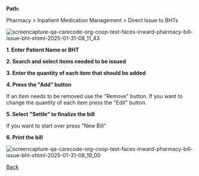**Path:**

Pharmacy > Inpatient Medication Management > Direct Issue to BHTs

![screencapture-qa-carecode-org-coop-test-faces-inward-pharmacy-bill-issue-bht-xhtml-2025-01-31-08_11_43](https://github.com/user-attachments/assets/34aa02a5-78fb-48fc-b355-704e9838bd85)

**1. Enter Patient Name or BHT**

**2. Search and select items needed to be issued**

**3. Enter the quantity of each item that should be added**

**4. Press the "Add" button**

If an item needs to be removed use the "Remove" button. If you want to change the quantity of each item press the "Edit" button.

**5. Select "Settle" to finalize the bill**

If you want to start over press "New Bill"

**6. Print the bill**

![screencapture-qa-carecode-org-coop-test-faces-inward-pharmacy-bill-issue-bht-xhtml-2025-01-31-08_19_00](https://github.com/user-attachments/assets/3be913cf-f463-4b64-84fd-85473f5b8534)





[Back ](https://github.com/hmislk/hmis/wiki/Pharmacy-Inward-Issue)